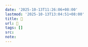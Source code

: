 ```yaml
---
date: '2025-10-13T11:26:06+08:00'
lastmod: '2025-10-13T13:04:51+08:00'
title: 󰍓
url: 󰍓
tags: []
src:
note:
---
```

